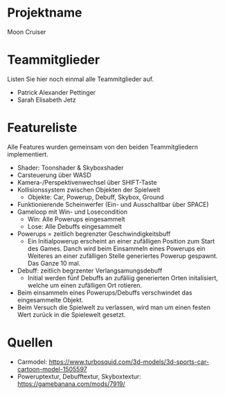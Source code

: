 # Projektname
Moon Cruiser

# Teammitglieder
Listen Sie hier noch einmal alle Teammitglieder auf.
- Patrick Alexander Pettinger
- Sarah Elisabeth Jetz

# Featureliste

Alle Features wurden gemeinsam von den beiden Teammitgliedern implementiert. 

- Shader: Toonshader & Skyboxshader
- Carsteuerung über WASD
- Kamera-/Perspektivenwechsel über SHIFT-Taste
- Kollisionssystem zwischen Objekten der Spielwelt
  - Objekte: Car, Powerup, Debuff, Skybox, Ground
- Funktionierende Scheinwerfer (Ein- und Ausschaltbar über SPACE)
- Gameloop mit Win- und Losecondition 
  - Win: Alle Powerups eingesammelt
  - Lose: Alle Debuffs eingesammelt
- Powerups = zeitlich begrenzter Geschwindigkeitsbuff 
  - Ein Initialpowerup erscheint an einer zufälligen Position zum Start des Games. Danch wird beim Einsammeln eines Powerups ein Weiteres an einer zufälligen Stelle generiertes Powerup gespawnt. Das Ganze 10 mal.
- Debuff: zeitlich begrzenter Verlangsamungsdebuff
  - Initial werden fünf Debuffs an zufäliig generierten Orten initalisiert, welche um einen zufälligen Ort rotieren. 
- Beim einsammeln eines Powerups/Debuffs verschwindet das eingesammelte Objekt.
- Beim Versuch die Spielwelt zu verlassen, wird man um einen festen Wert zurück in die Spielewelt gesetzt.

# Quellen
- Carmodel: https://www.turbosquid.com/3d-models/3d-sports-car-cartoon-model-1505597
- Poweruptextur, Debufftextur, Skyboxtextur: https://gamebanana.com/mods/7919/
